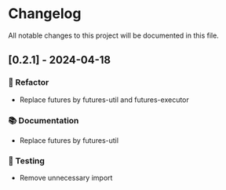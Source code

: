 # Changelog

All notable changes to this project will be documented in this file.

## [0.2.1] - 2024-04-18

### 🚜 Refactor

- Replace futures by futures-util and futures-executor

### 📚 Documentation

- Replace futures by futures-util

### 🧪 Testing

- Remove unnecessary import

<!-- generated by git-cliff -->
